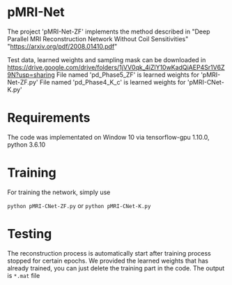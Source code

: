 # pMRI-Net

The project 'pMRI-Net-ZF' implements the method described in "Deep Parallel MRI Reconstruction Network Without Coil Sensitivities"
"https://arxiv.org/pdf/2008.01410.pdf"

Test data, learned weights and sampling mask can be downloaded in https://drive.google.com/drive/folders/1jVV0qk_4iZlY10wKadQiAEP4Sr1V6Z9N?usp=sharing
File named 'pd_Phase5_ZF' is learned weights for 'pMRI-Net-ZF.py'
File named 'pd_Phase4_K_c' is learned weights for 'pMRI-CNet-K.py'

# Requirements

The code was implementated on Window 10 via tensorflow-gpu 1.10.0, python 3.6.10

# Training

For training the network, simply use

```python pMRI-CNet-ZF.py```
or
```python pMRI-CNet-K.py```


# Testing

The reconstruction process is automatically start after training process stopped for certain epochs.
We provided the learned weights that has already trained, you can just delete the training part in the code.
The output is ```*.mat``` file
